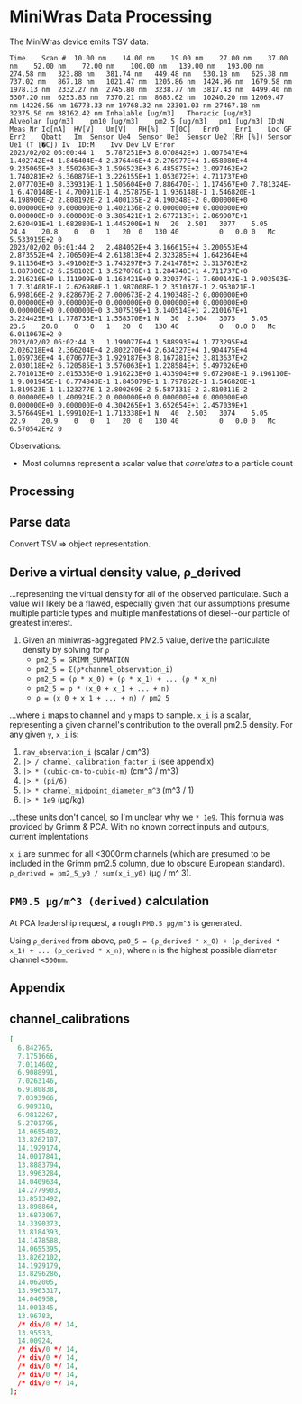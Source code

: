 # MiniWras Data Processing

The MiniWras device emits TSV data:

```csv
Time	Scan #	10.00 nm	14.00 nm	19.00 nm	27.00 nm	37.00 nm	52.00 nm	72.00 nm	100.00 nm	139.00 nm	193.00 nm	274.58 nm	323.88 nm	381.74 nm	449.48 nm	530.18 nm	625.38 nm	737.02 nm	867.18 nm	1021.47 nm	1205.86 nm	1424.96 nm	1679.58 nm	1978.13 nm	2332.27 nm	2745.80 nm	3238.77 nm	3817.43 nm	4499.40 nm	5307.20 nm	6253.83 nm	7370.21 nm	8685.62 nm	10240.20 nm	12069.47 nm	14226.56 nm	16773.33 nm	19768.32 nm	23301.03 nm	27467.18 nm	32375.50 nm	38162.42 nm	Inhalable [ug/m3]	Thoracic [ug/m3]	Alveolar [ug/m3]	pm10 [ug/m3]	pm2.5 [ug/m3]	pm1 [ug/m3]	ID:N	Meas_Nr	Ic[nA]	HV[V]	Um[V]	RH[%]	T[0C]	Err0	Err1	Loc	GF	Err2	Qbatt	Im	Sensor Ue4	Sensor Ue3	Sensor Ue2 (RH [%])	Sensor Ue1 (T [�C])	Iv	ID:M	Ivv Dev	LV Error
2023/02/02 06:00:44	1	5.787251E+3	8.070842E+3	1.007647E+4	1.402742E+4	1.846404E+4	2.376446E+4	2.276977E+4	1.658080E+4	9.235065E+3	3.550260E+3	1.596523E+3	6.485875E+2	3.097462E+2	1.740281E+2	6.360876E+1	3.226155E+1	1.053072E+1	4.711737E+0	2.077703E+0	8.339319E-1	1.505604E+0	7.886470E-1	1.174567E+0	7.781324E-1	6.470148E-1	4.700911E-1	4.257875E-1	1.936148E-1	1.546820E-1	4.198900E-2	2.808192E-2	1.400135E-2	4.190348E-2	0.000000E+0	0.000000E+0	0.000000E+0	1.402136E-2	0.000000E+0	0.000000E+0	0.000000E+0	0.000000E+0	3.385421E+1	2.677213E+1	2.069907E+1	2.620491E+1	1.682880E+1	1.445200E+1	N	20	2.501	3077	5.05	24.4	20.8	0	0	1	20	0	130	40			0	0.0	0	Mc	5.533915E+2	0
2023/02/02 06:01:44	2	2.484052E+4	3.166615E+4	3.200553E+4	2.873552E+4	2.706509E+4	2.613813E+4	2.323285E+4	1.642364E+4	9.111564E+3	3.491002E+3	1.743297E+3	7.241478E+2	3.313762E+2	1.887300E+2	6.258102E+1	3.527076E+1	1.284748E+1	4.711737E+0	2.216216E+0	1.111909E+0	1.163421E+0	9.320374E-1	7.600142E-1	9.903503E-1	7.314081E-1	2.626980E-1	1.987008E-1	2.351037E-1	2.953021E-1	6.998166E-2	9.828670E-2	7.000673E-2	4.190348E-2	0.000000E+0	0.000000E+0	0.000000E+0	0.000000E+0	0.000000E+0	0.000000E+0	0.000000E+0	0.000000E+0	3.307519E+1	3.140514E+1	2.210167E+1	3.224425E+1	1.778733E+1	1.558370E+1	N	30	2.504	3075	5.05	23.5	20.8	0	0	1	20	0	130	40			0	0.0	0	Mc	6.011067E+2	0
2023/02/02 06:02:44	3	1.199077E+4	1.588993E+4	1.773295E+4	2.026218E+4	2.366204E+4	2.802270E+4	2.634327E+4	1.904475E+4	1.059736E+4	4.070677E+3	1.929187E+3	8.167281E+2	3.813637E+2	2.030118E+2	6.720585E+1	3.576063E+1	1.228584E+1	5.497026E+0	2.701013E+0	2.015336E+0	1.916223E+0	1.433904E+0	9.672908E-1	9.196110E-1	9.001945E-1	6.774843E-1	1.845079E-1	1.797852E-1	1.546820E-1	1.819523E-1	1.123277E-1	2.800269E-2	5.587131E-2	2.810311E-2	0.000000E+0	1.400924E-2	0.000000E+0	0.000000E+0	0.000000E+0	0.000000E+0	0.000000E+0	4.304265E+1	3.652654E+1	2.457039E+1	3.576649E+1	1.999102E+1	1.713338E+1	N	40	2.503	3074	5.05	22.9	20.9	0	0	1	20	0	130	40			0	0.0	0	Mc	6.570542E+2	0
```

Observations:

- Most columns represent a scalar value that _correlates_ to a particle count

## Processing

## Parse data

Convert TSV => object representation.

## Derive a virtual density value, ρ_derived

...representing the virtual density for all of the observed particulate.
Such a value will likely be a flawed, especially given that our assumptions presume multiple particle types and multiple manifestations of diesel--our particle of greatest interest.

1. Given an miniwras-aggregated PM2.5 value, derive the particulate density by solving for `ρ`
   - `pm2_5 = GRIMM_SUMMATION`
   - `pm2_5 = Σ(ρ*channel_observation_i)`
   - `pm2_5 = (ρ * x_0) + (ρ * x_1) + ... (ρ * x_n)`
   - `pm2_5 = ρ * (x_0 + x_1 + ... + n)`
   - `ρ = (x_0 + x_1 + ... + n) / pm2_5`

...where `i` maps to channel and `y` maps to sample. `x_i` is a scalar, representing a given channel's contribution to the overall pm2.5 density. For any given `y`, `x_i` is:

1. `raw_observation_i` (scalar / cm^3)
2. `|> / channel_calibration_factor_i` (see appendix)
3. `|> * (cubic-cm-to-cubic-m)` (cm^3 / m^3)
4. `|> * (pi/6)`
5. `|> * channel_midpoint_diameter_m^3` (m^3 / 1)
6. `|> * 1e9` (µg/kg)

...these units don't cancel, so I'm unclear why we `* 1e9`. This formula was provided by Grimm & PCA.
With no known correct inputs and outputs, current implentations

`x_i` are summed for all <3000nm channels (which are presumed to be included in the Grimm pm2.5 column, due to obscure European standard). `ρ_derived = pm2_5_y0 / sum(x_i_y0)` (µg / m^ 3).

## `PM0.5 μg/m^3 (derived)` calculation

At PCA leadership request, a rough `PM0.5 μg/m^3` is generated.

Using `ρ_derived` from above, `pm0_5 = (ρ_derived * x_0) + (ρ_derived * x_1) + ... (ρ_derived * x_n)`, where `n` is the highest possible diameter channel `<500nm`.

## Appendix

## channel_calibrations

```json
[
  6.842765,
  7.1751666,
  7.0114602,
  6.9088991,
  7.0263146,
  6.9180838,
  7.0393966,
  6.989318,
  6.9812267,
  5.2701795,
  14.0655402,
  13.8262107,
  14.1929174,
  14.0017841,
  13.8883794,
  13.9963284,
  14.0409634,
  14.2779903,
  13.8513492,
  13.898864,
  13.6873067,
  14.3390373,
  13.8184393,
  14.1478588,
  14.0655395,
  13.8262102,
  14.1929179,
  13.8296286,
  14.062005,
  13.9963317,
  14.040958,
  14.001345,
  13.96783,
  /* div/0 */ 14,
  13.95533,
  14.00924,
  /* div/0 */ 14,
  /* div/0 */ 14,
  /* div/0 */ 14,
  /* div/0 */ 14,
  /* div/0 */ 14,
];
```
